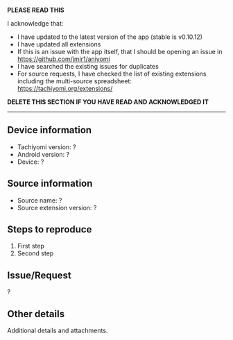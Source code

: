 **PLEASE READ THIS**

I acknowledge that:

- I have updated to the latest version of the app (stable is v0.10.12)
- I have updated all extensions
- If this is an issue with the app itself, that I should be opening an issue in https://github.com/jmir1/aniyomi
- I have searched the existing issues for duplicates
- For source requests, I have checked the list of existing extensions including the multi-source spreadsheet: https://tachiyomi.org/extensions/

**DELETE THIS SECTION IF YOU HAVE READ AND ACKNOWLEDGED IT**

---

## Device information
* Tachiyomi version: ?
* Android version: ?
* Device: ?

## Source information
* Source name: ?
* Source extension version: ?

## Steps to reproduce
1. First step
2. Second step

## Issue/Request
?

## Other details
Additional details and attachments.

